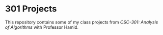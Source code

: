 # 301 Projects

This repository contains some of my class projects from *CSC-301: Analysis of Algorithms* with Professor Hamid.
